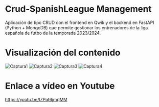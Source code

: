 # Crud-SpanishLeague Management

Aplicación de tipo CRUD con el frontend en Qwik y el backend en FastAPI (Python + MongoDB) que permite gestionar
los entrenadores de la liga española de fútbo de la temporada 2023/2024.

# Visualización del contenido

![Captura1](https://github.com/AdrianToledoDiaz/CRUD-SpanishLeague/assets/157164686/a107c24c-bca1-430c-901b-37137da63717)
![Captura2](https://github.com/AdrianToledoDiaz/CRUD-SpanishLeague/assets/157164686/e411b5cc-60b1-423b-a897-1baa2bb0826d)
![Captura3](https://github.com/AdrianToledoDiaz/CRUD-SpanishLeague/assets/157164686/05f4b0f7-14c8-4806-bf9f-e0314b0481fc)
![Captura4](https://github.com/AdrianToledoDiaz/CRUD-SpanishLeague/assets/157164686/c250d8d4-3648-446b-9f31-26bc3363eaa7)

# Enlace a vídeo en Youtube

https://youtu.be/IZPqt6jmqMM
